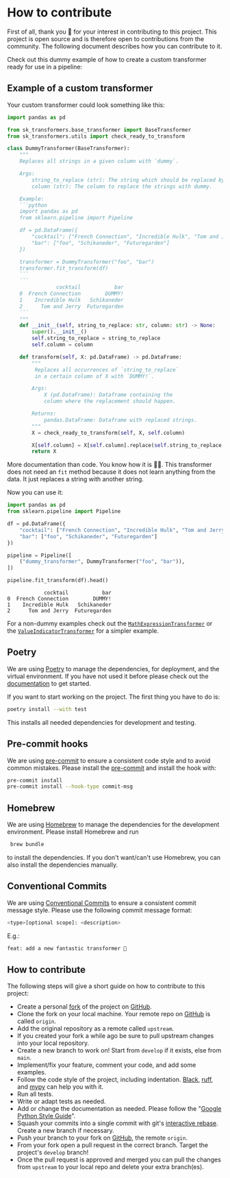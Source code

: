 # How to contribute

First of all, thank you 🙏 for your interest in contributing to this project. This project is open source and is therefore open to contributions from the community. The following document describes how you can contribute to it.

Check out this dummy example of how to create a custom transformer ready for use in a pipeline:

## Example of a custom transformer
Your custom transformer could look something like this:
```python
import pandas as pd

from sk_transformers.base_transformer import BaseTransformer
from sk_transformers.utils import check_ready_to_transform

class DummyTransformer(BaseTransformer):
    """
    Replaces all strings in a given column with `dummy`.

    Args:
        string_to_replace (str): The string which should be replaced by `dummy`.
        column (str): The column to replace the strings with dummy.

    Example:
    ```python
    import pandas as pd
    from sklearn.pipeline import Pipeline

    df = pd.DataFrame({
        "cocktail": ["French Connection", "Incredible Hulk", "Tom and Jerry"],
        "bar": ["foo", "Schikaneder", "Futuregarden"]
    })

    transformer = DummyTransformer("foo", "bar")
    transformer.fit_transform(df)
    ```
    ```
                cocktail           bar
    0  French Connection        DUMMY!
    1    Incredible Hulk   Schikaneder
    2      Tom and Jerry  Futuregarden
    ```
    """
    def __init__(self, string_to_replace: str, column: str) -> None:
        super().__init__()
        self.string_to_replace = string_to_replace
        self.column = column

    def transform(self, X: pd.DataFrame) -> pd.DataFrame:
        """
         Replaces all occurrences of `string_to_replace`
         in a certain column of X with `DUMMY!`.

        Args:
            X (pd.DataFrame): Dataframe containing the
            column where the replacement should happen.

        Returns:
            pandas.DataFrame: Dataframe with replaced strings.
        """
        X = check_ready_to_transform(self, X, self.column)

        X[self.column] = X[self.column].replace(self.string_to_replace, "DUMMY!")
        return X
```
More documentation than code. You know how it is 🤷‍♂️. This transformer does not need an `fit` method because it does not learn anything from the data. It just replaces a string with another string.

Now you can use it:
```python
import pandas as pd
from sklearn.pipeline import Pipeline

df = pd.DataFrame({
    "cocktail": ["French Connection", "Incredible Hulk", "Tom and Jerry"],
    "bar": ["foo", "Schikaneder", "Futuregarden"]
})

pipeline = Pipeline([
    ("dummy_transformer", DummyTransformer("foo", "bar")),
])

pipeline.fit_transform(df).head()
```
```
            cocktail           bar
0  French Connection        DUMMY!
1    Incredible Hulk   Schikaneder
2      Tom and Jerry  Futuregarden
```
For a non-dummy examples check out the [`MathExpressionTransformer`](API-reference/transformer/number_transformer.md#sk-transformers.transformer.number_transformer.MathExpressionTransformer) or the [`ValueIndicatorTransformer`](API-reference/transformer/generic_transformer.md#sk-transformers.transformer.generic_transformer.ValueIndicatorTransformer) for a simpler example.

## Poetry
We are using [Poetry](https://python-poetry.org/) to manage the dependencies, for deployment, and the virtual environment. If you have not used it before please check out the [documentation](https://python-poetry.org/docs/) to get started.

If you want to start working on the project. The first thing you have to do is:
```bash
poetry install --with test
```
This installs all needed dependencies for development and testing.

## Pre-commit hooks
We are using [pre-commit](https://pre-commit.com/) to ensure a consistent code style and to avoid common mistakes. Please install the [pre-commit](https://pre-commit.com/#installation) and install the hook with:
```bash
pre-commit install
pre-commit install --hook-type commit-msg
```

## Homebrew
We are using [Homebrew](https://brew.sh/) to manage the dependencies for the development environment. Please install Homebrew and run
```bash
 brew bundle
```
to install the dependencies. If you don't want/can't use Homebrew, you can also install the dependencies manually.

## Conventional Commits
We are using [Conventional Commits](https://www.conventionalcommits.org) to ensure a consistent commit message style. Please use the following commit message format:
```bash
<type>[optional scope]: <description>
```
E.g.:
```bash
feat: add a new fantastic transformer 🤖
```

## How to contribute
The following steps will give a short guide on how to contribute to this project:

- Create a personal [fork](https://github.com/invia-flights/blitzly/fork) of the project on [GitHub](https://github.com/).
- Clone the fork on your local machine. Your remote repo on [GitHub](https://github.com/) is called `origin`.
- Add the original repository as a remote called `upstream`.
- If you created your fork a while ago be sure to pull upstream changes into your local repository.
- Create a new branch to work on! Start from `develop` if it exists, else from `main`.
- Implement/fix your feature, comment your code, and add some examples.
- Follow the code style of the project, including indentation. [Black](https://github.com/psf/black), [ruff](https://github.com/charliermarsh/ruff), and [mypy](https://github.com/python/mypy) can help you with it.
- Run all tests.
- Write or adapt tests as needed.
- Add or change the documentation as needed. Please follow the "[Google Python Style Guide](https://google.github.io/styleguide/pyguide.html)".
- Squash your commits into a single commit with git's [interactive rebase](https://help.github.com/articles/interactive-rebase). Create a new branch if necessary.
- Push your branch to your fork on [GitHub](https://github.com/), the remote `origin`.
- From your fork open a pull request in the correct branch. Target the project's `develop` branch!
- Once the pull request is approved and merged you can pull the changes from `upstream` to your local repo and delete
your extra branch(es).
